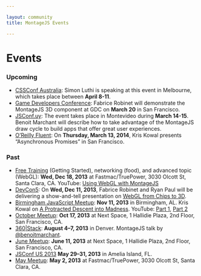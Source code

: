 ```yaml
---

layout: community
title: MontageJS Events

---
```


# Events

### Upcoming

* [CSSConf Australia](http://2014.cssconf.com.au/): Simon Luthi is speaking at this event in Melbourne, which takes place between __April 8-11__.
* [Game Developers Conference](http://www.gdconf.com/): Fabrice Robinet will demonstrate the MontageJS 3D component at GDC on __March 20__ in San Francisco.
* [JSConf.uy](http://jsconf.uy/): The event takes place in Montevideo during __March 14-15__. Benoit Marchant will describe how to take advantage of the MontageJS draw cycle to build apps that offer great user experiences.
* [O’Reilly Fluent](http://fluentconf.com/fluent2014/public/schedule/detail/32640): On __Thursday, March 13, 2014__, Kris Kowal presents “Asynchronous Promises” in San Francisco.

### Past

* [Free Training](http://www.meetup.com/Montage-Developers-of-Silicon-Valley/events/154749222/) (Getting Started), networking (food), and advanced topic (WebGL): __Wed, Dec 18, 2013__ at Fastmac/TruePower, 3030 Olcott St, Santa Clara, CA. YouTube: [Using WebGL with MontageJS](http://www.youtube.com/watch?v=RY9qkYvEzuo)
* [DevCon5](http://www.html5report.com/conference/california/): On __Wed, Dec 11, 2013__, Fabrice Robinet and Ryan Paul will be delivering a show-and-tell presentation on [WebGL from Chips to 3D](http://www.html5report.com/conference/california/agenda.aspx#A-07). 
* [Birmingham JavaScript Meetup](http://www.meetup.com/bhm-js/events/146862862/): __Nov 11, 2013__ in Birmingham, AL. Kris Kowal on [A Protracted Descent into Madness](http://tale.gg/bhmjs/). YouTube: [Part 1](https://www.youtube.com/watch?v=h442hytxMtU), [Part 2](http://www.youtube.com/watch?v=P2rNoWlB9MI&feature=youtu.be)
* [October Meetup](http://www.meetup.com/Montage-Developers-of-Silicon-Valley/events/144757442/): __Oct 17, 2013__ at Next Space, 1 Hallidie Plaza, 2nd Floor, San Francisco, CA.
* [360|Stack](http://www.360stack.com/): __August 4–7, 2013__ in Denver. MontageJS talk by [@benoitmarchant](https://twitter.com/benoitmarchant).
* [June Meetup](http://www.meetup.com/Montage-Developers-of-Silicon-Valley/events/121072702/):  __June 11, 2013__ at Next Space, 1 Hallidie Plaza, 2nd Floor, San Francisco, CA.
* [JSConf US 2013](http://2013.jsconf.us/) __May 29–31, 2013__ in Amelia Island, FL.
* [May Meetup](http://www.meetup.com/Montage-Developers-of-Silicon-Valley/events/115817212/): __May 2, 2013__ at Fastmac/TruePower, 3030 Olcott St, Santa Clara, CA.

